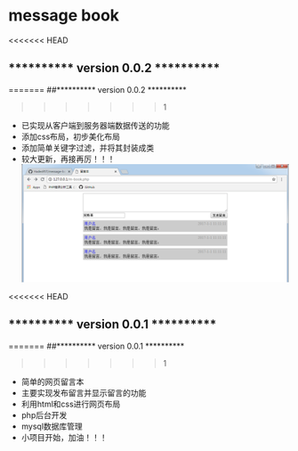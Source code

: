 # message book

<<<<<<< HEAD
## ********** version 0.0.2 **********
=======
##********** version 0.0.2 **********
>>>>>>> 1
* 已实现从客户端到服务器端数据传送的功能
* 添加css布局，初步美化布局
* 添加简单关键字过滤，并将其封装成类
* 较大更新，再接再厉！！！
![0.0.2更新后界面](/images/version0.0.2.png)


<<<<<<< HEAD
## ********** version 0.0.1 **********
=======
##********** version 0.0.1 **********
>>>>>>> 1
* 简单的网页留言本
* 主要实现发布留言并显示留言的功能
* 利用html和css进行网页布局
* php后台开发
* mysql数据库管理
* 小项目开始，加油！！！